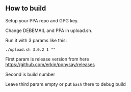 ## How to build

Setup your PPA repo and GPG key.

Change DEBEMAIL and PPA in upload.sh.

Run it with 3 params like this:
```
./upload.sh 3.0.2 1 ""
```

First param is release version from here https://github.com/erkin/ponysay/releases

Second is build number

Leave third param empty or put `bash` there to debug build
